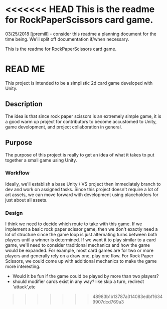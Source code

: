 <<<<<<< HEAD
This is the readme for RockPaperScissors card game.
=======
03/25/2018 [jpremill] - consider this readme a planning document for the time being. We'll split off documentation if/when necessary.

This is the readme for RockPaperScissors card game.

# READ ME
This project is intended to be a simplistic 2d card game developed with Unity.

## Description
The idea is that since rock paper scissors is an extremely simple game, it is a good warm up project for contributors to become accustomed to Unity, game development, and  project collaboration in general. 

## Purpose
The purpose of this project is really to get an idea of what it takes to put together a small game using Unity.

### Workflow
Ideally, we'll establish a base Unity / VS project then immediately branch to dev and work on assigned tasks. 
Since this project doesn't require a lot of art assets, we can move forward with development using placeholders for
just about all assets.

### Design
I think we need to decide which route to take with this game. If we implement a basic rock paper scissor game, then we don't exactly need a lot of structure since the game loop is just alternating turns between both players until a winner is determined.
If we want it to play similar to a card game, we'll need to consider traditional mechanics and how the game would be expanded. 
For example, most card games are for two or more players and generally rely on a draw one, play one flow. For Rock Paper Scissors, we could come up with additional mechanics to make the game more interesting.
* Would it be fun if the game could be played by more than two players?
* should modifier cards exist in any way? like skip a turn,  redirect 'attack',etc












>>>>>>> 48983b1b13787a314083edbf16349907dcd769a3
